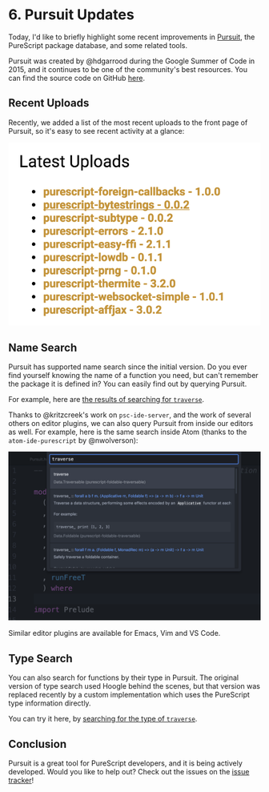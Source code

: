 # 6. Pursuit Updates

Today, I'd like to briefly highlight some recent improvements in [Pursuit](https://pursuit.purescript.org), the PureScript package database, and some related tools.

Pursuit was created by @hdgarrood during the Google Summer of Code in 2015, and it continues to be one of the community's best resources. You can find the source code on GitHub [here](https://github.com/purescript/pursuit).

## Recent Uploads

Recently, we added a list of the most recent uploads to the front page of Pursuit, so it's easy to see recent activity at a glance:

![Latest Uploads](images/pursuit-latest.png)

## Name Search

Pursuit has supported name search since the initial version. Do you ever find yourself knowing the name of a function you need, but can't remember the package it is defined in? You can easily find out by querying Pursuit.

For example, here are [the results of searching for `traverse`](https://pursuit.purescript.org/search?q=traverse).

Thanks to @kritzcreek's work on `psc-ide-server`, and the work of several others on editor plugins, we can also query Pursuit from inside our editors as well. For example, here is the same search inside Atom (thanks to the `atom-ide-purescript` by @nwolverson):

![Latest Uploads](images/atom-pursuit.png)

Similar editor plugins are available for Emacs, Vim and VS Code.

## Type Search

You can also search for functions by their type in Pursuit. The original version of type search used Hoogle behind the scenes, but that version was replaced recently by a custom implementation which uses the PureScript type information directly.

You can try it here, by [searching for the type of `traverse`](https://pursuit.purescript.org/search?q=%28a+-%3E+f+b%29+-%3E+t+a+-%3E+f+%28t+b%29).

## Conclusion

Pursuit is a great tool for PureScript developers, and it is being actively developed. Would you like to help out? Check out the issues on the [issue tracker](https://github.com/purescript/pursuit/issues)!
